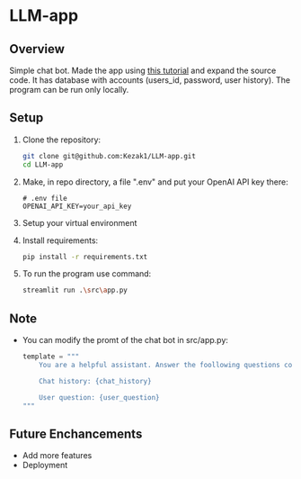 ﻿# LLM-app

## Overview

Simple chat bot. Made the app using [this tutorial](https://alejandro-ao.com/how-to-use-streaming-in-langchain-and-streamlit/) and expand the source code. It has database with accounts (users_id, password, user history). The program can be run only locally.

## Setup

1. Clone the repository:

	```bash
	git clone git@github.com:Kezak1/LLM-app.git
	cd LLM-app
	```

2. Make, in repo directory, a file ".env" and put your OpenAI API key there:

	```
	# .env file
	OPENAI_API_KEY=your_api_key
	```

3. Setup your virtual environment

4. Install requirements:

	```bash
	pip install -r requirements.txt
	```

5. To run the program use command:

	```bash
	streamlit run .\src\app.py
	```

## Note

- You can modify the promt of the chat bot in src/app.py:

	```python
	template = """
		You are a helpful assistant. Answer the foollowing questions considering the 	history of the conversation:
	
		Chat history: {chat_history}
	
		User question: {user_question}
	"""
	```

## Future Enchancements

- Add more features
- Deployment